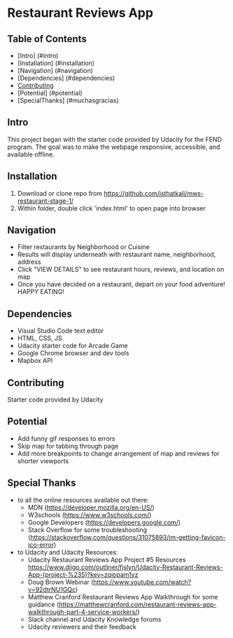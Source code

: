 # Restaurant Reviews App

## Table of Contents
* [Intro] (#intro)
* [Installation] (#installation)
* [Navigation] (#navigation)
* [Dependencies] (#dependencies)
* [Contributing](#contributing)
* [Potential] (#potential)
* [SpecialThanks] (#muchasgracias)

## Intro
This project began with the starter code provided by Udacity for the FEND program. The goal was to make the webpage responsive, accessible, and available offline.

## Installation
1. Download or clone repo from https://github.com/isthatkali/mws-restaurant-stage-1/
2. Within folder, double click 'index.html' to open page into browser

## Navigation
- Filter restaurants by Neighborhood or Cuisine
- Results will display underneath with restaurant name, neighborhood, address
- Click "VIEW DETAILS" to see restaurant hours, reviews, and location on map
- Once you have decided on a restaurant, depart on your food adventure! HAPPY EATING!

## Dependencies
- Visual Studio Code text editor
- HTML, CSS, JS
- Udacity starter code for Arcade Game
- Google Chrome browser and dev tools
- Mapbox API

## Contributing
Starter code provided by Udacity

## Potential
- Add funny gif responses to errors
- Skip map for tabbing through page
- Add more breakpoints to change arrangement of map and reviews for shorter viewports

## Special Thanks
- to all the online resources available out there:
    - MDN (https://developer.mozilla.org/en-US/)
    - W3schools (https://www.w3schools.com/)
    - Google Developers (https://developers.google.com/)
    - Stack Overflow for some troubleshooting (https://stackoverflow.com/questions/31075893/im-getting-favicon-ico-error)
- to Udacity and Udacity Resources:
    - Udacity Restaurant Reviews App Project #5 Resources https://www.diigo.com/outliner/fjslyn/Udacity-Restaurant-Reviews-App-(project-%235)?key=zqiopam1yz
    - Doug Brown Webinar (https://www.youtube.com/watch?v=92dtrNU1GQc)
    - Matthew Cranford Restaurant Reviews App Walkthrough for some guidance (https://matthewcranford.com/restaurant-reviews-app-walkthrough-part-4-service-workers/)
    - Slack channel and Udacity Knowledge forums
    - Udacity reviewers and their feedback
